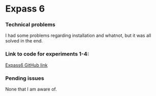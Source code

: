 # Expass 6

### Technical problems
I had some problems regarding installation and whatnot, but it was all solved in the end.

### Link to code for experiments 1-4:
[Expass6 GitHub link](https://github.com/Kremtastic/Expass6-rabbitMQ)

### Pending issues
None that I am aware of.
